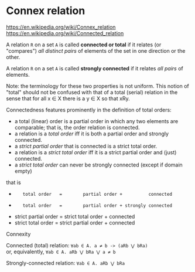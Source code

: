 # Connex relation

https://en.wikipedia.org/wiki/Connex_relation
https://en.wikipedia.org/wiki/Connected_relation

A relation `R` on a set `A` is called **connected or total** if it relates (or "compares") *all distinct pairs* of elements of the set in one direction or the other.

A relation `R` on a set `A` is called **strongly connected** if it relates *all pairs* of elements.


Note: the terminology for these two properties is not uniform. This notion of "total" should not be confused with that of a total (serial) relation in the sense that for all x ∈ X there is a y ∈ X so that xRy.

Connectedness features prominently in the definition of total orders:
- a total (linear) order is a partial order in which any two elements are comparable; that is, the order relation is connected.
- a relation is a *total order* iff it is both a partial order and strongly connected.
- a *strict partial order* that is connected is a strict total order.
- a relation is a *strict total order* iff it is a strict partial order and (just) connected.
- a *strict total order* can never be strongly connected (except if domain empty)

that is
-        total order   =        partial order +          connected
-        total order   =        partial order + strongly connected
- strict partial order =   strict total order +          connected
- strict total   order = strict partial order +          connected



Connexity

Connected (total) relation: `∀ab ∈ A. a ≠ b -> (aRb ⋁ bRa)`   
or, equivalently, `∀ab ∈ A. aRb ⋁ bRa ⋁ a ≠ b`

Strongly-connected relation: `∀ab ∈ A. aRb ⋁ bRa`
